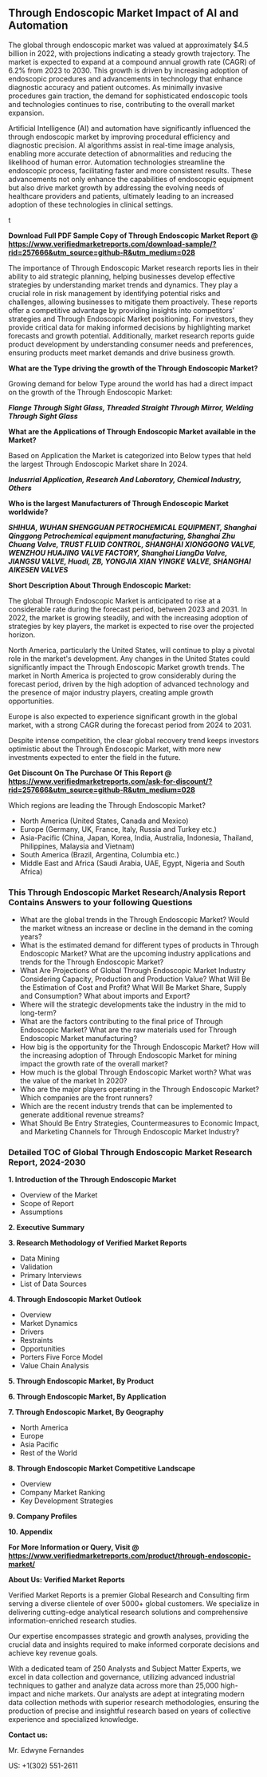 <h2>Through Endoscopic Market Impact of AI and Automation</h2><p>The global through endoscopic market was valued at approximately $4.5 billion in 2022, with projections indicating a steady growth trajectory. The market is expected to expand at a compound annual growth rate (CAGR) of 6.2% from 2023 to 2030. This growth is driven by increasing adoption of endoscopic procedures and advancements in technology that enhance diagnostic accuracy and patient outcomes. As minimally invasive procedures gain traction, the demand for sophisticated endoscopic tools and technologies continues to rise, contributing to the overall market expansion.</p><p>Artificial Intelligence (AI) and automation have significantly influenced the through endoscopic market by improving procedural efficiency and diagnostic precision. AI algorithms assist in real-time image analysis, enabling more accurate detection of abnormalities and reducing the likelihood of human error. Automation technologies streamline the endoscopic process, facilitating faster and more consistent results. These advancements not only enhance the capabilities of endoscopic equipment but also drive market growth by addressing the evolving needs of healthcare providers and patients, ultimately leading to an increased adoption of these technologies in clinical settings.</p>t</p><p id="" class=""><strong>Download Full PDF Sample Copy of Through Endoscopic Market Report @ <a href="https://www.verifiedmarketreports.com/download-sample/?rid=257666&utm_source=github-R&utm_medium=028" target="_blank">https://www.verifiedmarketreports.com/download-sample/?rid=257666&utm_source=github-R&utm_medium=028</a></strong></p><p>The importance of&nbsp;Through Endoscopic Market research reports lies in their ability to aid strategic planning, helping businesses develop effective strategies by understanding market trends and dynamics. They play a crucial role in risk management by identifying potential risks and challenges, allowing businesses to mitigate them proactively. These reports offer a competitive advantage by providing insights into competitors' strategies and Through Endoscopic Market positioning. For investors, they provide critical data for making informed decisions by highlighting market forecasts and growth potential. Additionally, market research reports guide product development by understanding consumer needs and preferences, ensuring products meet market demands and drive business growth.</p><p><strong>What are the&nbsp;Type driving the growth of the Through Endoscopic Market?</strong></p><p id="" class="">Growing demand for below Type around the world has had a direct impact on the growth of the Through Endoscopic Market:</p><em><strong>Flange Through Sight Glass, Threaded Straight Through Mirror, Welding Through Sight Glass</strong></em></p><strong>What are the&nbsp;Applications&nbsp;of Through Endoscopic Market available in the Market?</strong></p><p id="" class="">Based on Application the Market is categorized into Below types that held the largest Through Endoscopic Market share In 2024.</p><em><strong>Indusrrial Application, Research And Laboratory, Chemical Industry, Others</strong></em></p><strong>Who is the largest Manufacturers of Through Endoscopic Market worldwide?</strong></p><p><em><strong>SHIHUA, WUHAN SHENGGUAN PETROCHEMICAL EQUIPMENT, Shanghai Qinggong Petrochemical equipment manufacturing, Shanghai Zhu Chuang Valve, TRUST FLUID CONTROL, SHANGHAI XIONGGONG VALVE, WENZHOU HUAJING VALVE FACTORY, Shanghai LiangDa Valve, JIANGSU VALVE, Huadi, ZB, YONGJIA XIAN YINGKE VALVE, SHANGHAI AIKESEN VALVES</strong></em></p><p id="" class=""><strong>Short Description About Through Endoscopic Market:</strong></p><p>The global Through Endoscopic Market is anticipated to rise at a considerable rate during the forecast period, between 2023 and 2031. In 2022, the market is growing steadily, and with the increasing adoption of strategies by key players, the market is expected to rise over the projected horizon.</p><p>North America, particularly the United States, will continue to play a pivotal role in the market's development. Any changes in the United States could significantly impact the Through Endoscopic Market growth trends. The market in North America is projected to grow considerably during the forecast period, driven by the high adoption of advanced technology and the presence of major industry players, creating ample growth opportunities.</p><p>Europe is also expected to experience significant growth in the global market, with a strong CAGR during the forecast period from 2024 to 2031.</p><p>Despite intense competition, the clear global recovery trend keeps investors optimistic about the Through Endoscopic Market, with more new investments expected to enter the field in the future.</p><p id="" class=""><strong>Get Discount On The Purchase Of This Report @ <a href="https://www.verifiedmarketreports.com/ask-for-discount/?rid=257666&utm_source=github-R&utm_medium=028" target="_blank">https://www.verifiedmarketreports.com/ask-for-discount/?rid=257666&utm_source=github-R&utm_medium=028</a></strong></p>Which regions are leading the Through Endoscopic Market?</p><ul><li>North America (United States, Canada and Mexico)</li><li>Europe (Germany, UK, France, Italy, Russia and Turkey etc.)</li><li>Asia-Pacific (China, Japan, Korea, India, Australia, Indonesia, Thailand, Philippines, Malaysia and Vietnam)</li><li>South America (Brazil, Argentina, Columbia etc.)</li><li>Middle East and Africa (Saudi Arabia, UAE, Egypt, Nigeria and South Africa)</li></ul><h3 id="" class="">This Through Endoscopic Market Research/Analysis Report Contains Answers to your following Questions</h3><ul><li>What are the global trends in the Through Endoscopic Market? Would the market witness an increase or decline in the demand in the coming years?</li><li>What is the estimated demand for different types of products in Through Endoscopic Market? What are the upcoming industry applications and trends for the Through Endoscopic Market?</li><li>What Are Projections of Global Through Endoscopic Market Industry Considering Capacity, Production and Production Value? What Will Be the Estimation of Cost and Profit? What Will Be Market Share, Supply and Consumption? What about imports and Export?</li><li>Where will the strategic developments take the industry in the mid to long-term?</li><li>What are the factors contributing to the final price of Through Endoscopic Market? What are the raw materials used for Through Endoscopic Market manufacturing?</li><li>How big is the opportunity for the Through Endoscopic Market? How will the increasing adoption of Through Endoscopic Market for mining impact the growth rate of the overall market?</li><li>How much is the global Through Endoscopic Market worth? What was the value of the market In 2020?</li><li>Who are the major players operating in the Through Endoscopic Market? Which companies are the front runners?</li><li>Which are the recent industry trends that can be implemented to generate additional revenue streams?</li><li>What Should Be Entry Strategies, Countermeasures to Economic Impact, and Marketing Channels for Through Endoscopic Market Industry?</li></ul><h3 id="" class="">Detailed TOC of Global Through Endoscopic Market Research Report, 2024-2030</h3><p id="" class=""><strong>1. Introduction of the Through Endoscopic Market</strong></p><ul><li>Overview of the Market</li><li>Scope of Report</li><li>Assumptions</li></ul><p id="" class=""><strong>2. Executive Summary</strong></p><p id="" class=""><strong>3. Research Methodology of Verified Market Reports</strong></p><ul><li>Data Mining</li><li>Validation</li><li>Primary Interviews</li><li>List of Data Sources</li></ul><p id="" class=""><strong>4. Through Endoscopic Market Outlook</strong></p><ul><li>Overview</li><li>Market Dynamics</li><li>Drivers</li><li>Restraints</li><li>Opportunities</li><li>Porters Five Force Model</li><li>Value Chain Analysis</li></ul><p id="" class=""><strong>5. Through Endoscopic Market, By Product</strong></p><p id="" class=""><strong>6. Through Endoscopic Market, By Application</strong></p><p id="" class=""><strong>7. Through Endoscopic Market, By Geography</strong></p><ul><li>North America</li><li>Europe</li><li>Asia Pacific</li><li>Rest of the World</li></ul><p id="" class=""><strong>8. Through Endoscopic Market Competitive Landscape</strong></p><ul><li>Overview</li><li>Company Market Ranking</li><li>Key Development Strategies</li></ul><p id="" class=""><strong>9. Company Profiles</strong></p><p id="" class=""><strong>10. Appendix</strong></p><p id="" class=""><strong>For More Information or Query, Visit @ <a href="https://www.verifiedmarketreports.com/product/through-endoscopic-market/" target="_blank">https://www.verifiedmarketreports.com/product/through-endoscopic-market/</a></strong></p><p id="" class=""><strong>About Us: Verified Market Reports</strong></p><p id="" class="">Verified Market Reports is a premier Global Research and Consulting firm serving a diverse clientele of over 5000+ global customers. We specialize in delivering cutting-edge analytical research solutions and comprehensive information-enriched research studies.</p><p id="" class="">Our expertise encompasses strategic and growth analyses, providing the crucial data and insights required to make informed corporate decisions and achieve key revenue goals.</p><p id="" class="">With a dedicated team of 250 Analysts and Subject Matter Experts, we excel in data collection and governance, utilizing advanced industrial techniques to gather and analyze data across more than 25,000 high-impact and niche markets. Our analysts are adept at integrating modern data collection methods with superior research methodologies, ensuring the production of precise and insightful research based on years of collective experience and specialized knowledge.</p><p id="" class=""><strong>Contact us:</strong></p><p id="" class="">Mr. Edwyne Fernandes</p><p id="" class="">US: +1(302) 551-2611</p>